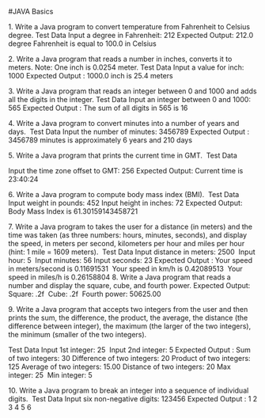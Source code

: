 #JAVA Basics

1. Write a Java program to convert temperature from Fahrenheit to Celsius
degree.
Test Data
Input a degree in Fahrenheit: 212
Expected Output:
212.0 degree Fahrenheit is equal to 100.0 in Celsius

2. Write a Java program that reads a number in inches, converts it to meters.
Note: One inch is 0.0254 meter.
Test Data
Input a value for inch: 1000
Expected Output :
1000.0 inch is 25.4 meters

3. Write a Java program that reads an integer between 0 and 1000 and adds
all the digits in the integer.
Test Data
Input an integer between 0 and 1000: 565
Expected Output :
The sum of all digits in 565 is 16

4. Write a Java program to convert minutes into a number of years and days. 
Test Data
Input the number of minutes: 3456789
Expected Output :
3456789 minutes is approximately 6 years and 210 days

5. Write a Java program that prints the current time in GMT. 
Test Data

Input the time zone offset to GMT: 256
Expected Output:
Current time is 23:40:24

6. Write a Java program to compute body mass index (BMI). 
Test Data
Input weight in pounds: 452
Input height in inches: 72
Expected Output:
Body Mass Index is 61.30159143458721

7. Write a Java program to takes the user for a distance (in meters) and the
time was taken (as three numbers: hours, minutes, seconds), and display the
speed, in meters per second, kilometers per hour and miles per hour (hint: 1
mile = 1609 meters). 
Test Data
Input distance in meters: 2500 
Input hour: 5 
Input minutes: 56
Input seconds: 23
Expected Output :
Your speed in meters/second is 0.11691531 
Your speed in km/h is 0.42089513 
Your speed in miles/h is 0.26158804
8. Write a Java program that reads a number and display the square, cube,
and fourth power.
Expected Output:
Square: .2f 
Cube: .2f 
Fourth power: 50625.00

9. Write a Java program that accepts two integers from the user and then
prints the sum, the difference, the product, the average, the distance (the
difference between integer), the maximum (the larger of the two integers), the
minimum (smaller of the two integers). 

Test Data
Input 1st integer: 25 
Input 2nd integer: 5
Expected Output :
Sum of two integers: 30
Difference of two integers: 20
Product of two integers: 125
Average of two integers: 15.00
Distance of two integers: 20
Max integer: 25 
Min integer: 5

10. Write a Java program to break an integer into a sequence of individual
digits. 
Test Data
Input six non-negative digits: 123456
Expected Output :
1 2 3 4 5 6